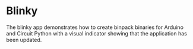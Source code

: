 # Blinky

The blinky app demonstrates how to create binpack binaries for Arduino and Circuit Python with a visual indicator showing that the application has been updated.